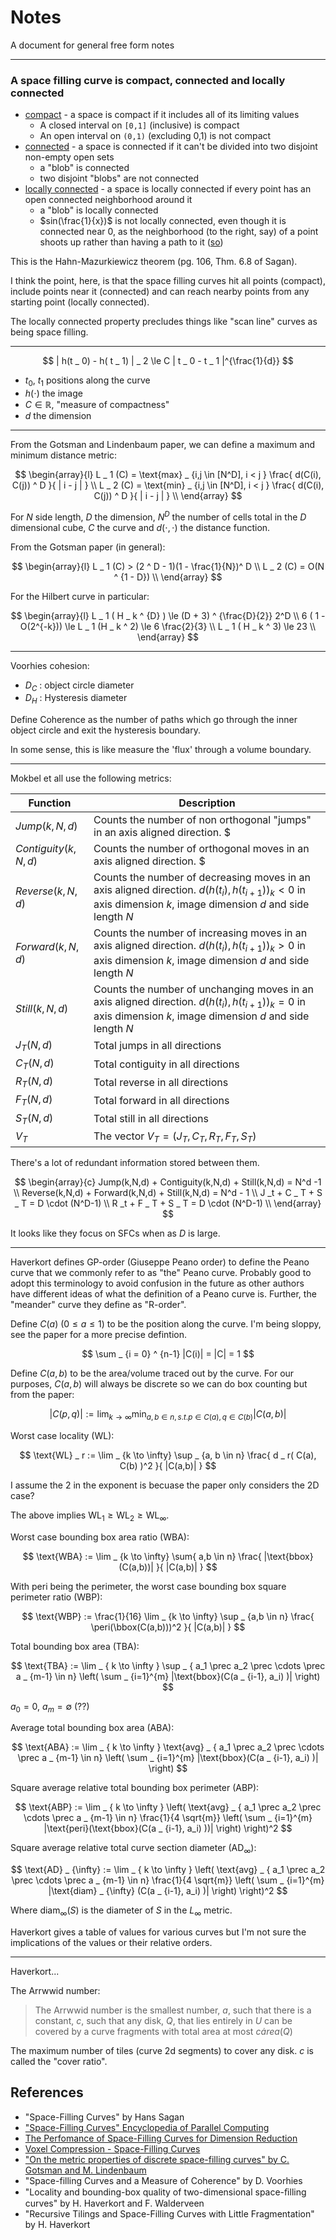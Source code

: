 Notes
===

A document for general free form notes

---

### A space filling curve is compact, connected and locally connected

* [compact](https://en.wikipedia.org/wiki/Compact_space) - a space is compact if it includes all of its limiting values
  - A closed interval on `[0,1]` (inclusive) is compact
  - An open interval on `(0,1)` (excluding 0,1) is not compact
* [connected](https://en.wikipedia.org/wiki/Connected_space) - a space is connected if it can't be divided into two disjoint non-empty open sets
  - a "blob" is connected
  - two disjoint "blobs" are not connected
* [locally connected](https://en.wikipedia.org/wiki/Locally_connected_space) - a space is locally connected if every point has an open connected neighborhood around it
  - a "blob" is locally connected
  - $sin(\frac{1}{x})$ is not locally connected, even though it is connected near $0$, as the neighborhood (to the right, say) of a point shoots up rather than having a path to it ([so](https://math.stackexchange.com/questions/2589358/any-example-of-a-connected-space-that-is-not-locally-connected))

This is the Hahn-Mazurkiewicz theorem (pg. 106, Thm. 6.8 of Sagan).

I think the point, here, is that the space filling curves hit all points (compact), include
points near it (connected) and can reach nearby points from any starting point (locally connected).

The locally connected property precludes things like "scan line" curves as being space filling.


---

$$
| h(t _ 0) - h( t _ 1) | _ 2 \le C | t _ 0 - t _ 1 |^{\frac{1}{d}}
$$

* $t _ 0$, $t _ 1$ positions along the curve
* $h(\cdot)$ the image
* $C \in \mathbb{R}$, "measure of compactness"
* $d$ the dimension


---

From the Gotsman and Lindenbaum paper, we can define a maximum and minimum distance metric:

$$
\begin{array}{l}
L _ 1 (C) = \text{max}  _ {i,j \in [N^D], i < j } \frac{ d(C(i), C(j)) ^ D }{ | i - j | } \\
L _ 2 (C) = \text{min}  _ {i,j \in [N^D], i < j } \frac{ d(C(i), C(j)) ^ D }{ | i - j | } \\
\end{array}
$$

For $N$ side length,
$D$ the dimension,
$N^D$ the number of cells total in the $D$ dimensional cube,
$C$ the curve and $d(\cdot, \cdot)$ the distance function.

From the Gotsman paper (in general):

$$
\begin{array}{l}
L _ 1 (C) > (2 ^ D - 1)(1 - \frac{1}{N})^ D \\
L _ 2 (C) = O(N ^ {1 - D}) \\
\end{array}
$$

For the Hilbert curve in particular:

$$
\begin{array}{l}
L _ 1 ( H _ k ^ {D} ) \le (D + 3) ^ {\frac{D}{2}} 2^D \\
6 ( 1 - O(2^{-k})) \le L _ 1 (H _ k ^ 2) \le 6 \frac{2}{3} \\
L _ 1 ( H _ k ^ 3) \le 23 \\
\end{array}
$$

---

Voorhies cohesion:

* $D _ C$ : object circle diameter
* $D _ H$ : Hysteresis diameter

Define $\text{Coherence}$ as the number of paths which go through the inner object circle and
exit the hysteresis boundary.

In some sense, this is like measure the 'flux' through a volume boundary.

---

Mokbel et all use the following metrics:


| Function | Description |
|---|---|
| $Jump(k, N, d)$ | Counts the number of non orthogonal "jumps" in an axis aligned direction. $| d( h(t _ i), h(t _ {i+1}) ) _ k | > 1$ in axis dimension $k$, image dimension $d$, with side length $N$ |
| $Contiguity(k, N, d)$ | Counts the number of orthogonal moves in an axis aligned direction. $| d( h(t _ i), h(t _ {i+1}) ) _ k | = 1$ in axis dimension $k$, image dimension $d$, with side length $N$ |
| $Reverse(k, N, d)$ | Counts the number of decreasing moves in an axis aligned direction. $d( h(t _ i), h(t _ {i+1}) ) _ k < 0$ in axis dimension $k$, image dimension $d$ and side length $N$ |
| $Forward(k, N, d)$ | Counts the number of increasing moves in an axis aligned direction. $d( h(t _ i), h(t _ {i+1}) ) _ k > 0$ in axis dimension $k$, image dimension $d$ and side length $N$ |
| $Still(k, N, d)$ | Counts the number of unchanging moves in an axis aligned direction. $d( h(t _ i), h(t _ {i+1}) ) _ k = 0$ in axis dimension $k$, image dimension $d$ and side length $N$ |
| $J _ T(N,d)$  | Total jumps in all directions |
| $C _ T(N,d)$  | Total contiguity in all directions |
| $R _ T(N,d)$  | Total reverse in all directions |
| $F _ T(N,d)$  | Total forward in all directions |
| $S _ T(N,d)$  | Total still in all directions |
| $V _ T$  |  The vector $V _ T = ( J _ T, C _ T, R _ T, F _ T, S _ T)$ |

There's a lot of redundant information stored between them.

$$
\begin{array}{c}
Jump(k,N,d) + Contiguity(k,N,d) + Still(k,N,d) = N^d -1 \\
Reverse(k,N,d) + Forward(k,N,d) + Still(k,N,d) = N^d - 1 \\
J _t + C _ T + S _ T = D \cdot (N^D-1) \\
R _t + F _ T + S _ T = D \cdot (N^D-1) \\
\end{array}
$$

It looks like they focus on SFCs when as $D$ is large.


---

Haverkort defines GP-order (Giuseppe Peano order) to define the Peano curve that we commonly refer to as "the" Peano curve.
Probably good to adopt this terminology to avoid confusion in the future as other authors have different ideas of what the definition of
a Peano curve is.
Further, the "meander" curve they define as "R-order".

Define $C(a)$ ($0 \le a \le 1$) to be the position along the curve. I'm being sloppy, see the paper for a more precise defintion.

$$
\sum _ {i = 0} ^ {n-1} |C(i)| = |C| = 1
$$

Define $C(a,b)$ to be the area/volume traced out by the curve. For our purposes, $C(a,b)$ will always be discrete so we can
do box counting but from the paper:

$$
|C(p,q)| := \lim _ {k \to \infty} \min _ {a,b \in n, s.t. p \in C(a), q \in C(b) } |C(a,b)|
$$

Worst case locality (WL):

$$
\text{WL} _ r := \lim _ {k \to \infty} \sup _ {a, b \in n} \frac{ d _ r( C(a), C(b) )^2 }{ |C(a,b)| }
$$

I assume the $2$ in the exponent is becuase the paper only considers the 2D case?

The above implies $\text{WL} _ 1 \ge \text{WL} _ 2 \ge \text{WL} _ {\infty}$.

Worst case bounding box area ratio (WBA):

$$
\text{WBA} := \lim _ {k \to \infty} \sum{ a,b \in n} \frac{ |\text{bbox}(C(a,b))| }{ |C(a,b)| }
$$

With $\text{peri}$ being the perimeter, the worst case bounding box square perimeter ratio (WBP):

$$
\text{WBP} := \frac{1}{16} \lim _ {k \to \infty} \sup _ {a,b \in n} \frac{ \peri(\bbox(C(a,b)))^2 }{ |C(a,b)| }
$$

Total bounding box area (TBA):

$$
\text{TBA} := \lim _ { k \to \infty } \sup _ { a_1 \prec a_2 \prec \cdots \prec a _ {m-1} \in n} \left( \sum _ {i=1}^{m} |\text{bbox}(C(a _ {i-1}, a_i) )|  \right)
$$

$a _ 0 = 0$, $a _ {m} = \emptyset$ (??)

Average total bounding box area (ABA):

$$
\text{ABA} := \lim _ { k \to \infty } \text{avg} _ { a_1 \prec a_2 \prec \cdots \prec a _ {m-1} \in n} \left( \sum _ {i=1}^{m} |\text{bbox}(C(a _ {i-1}, a_i) )|  \right)
$$

Square average relative total bounding box perimeter (ABP):

$$
\text{ABP} := \lim _ { k \to \infty } \left( \text{avg} _ { a_1 \prec a_2 \prec \cdots \prec a _ {m-1} \in n} \frac{1}{4 \sqrt{m}} \left( \sum _ {i=1}^{m} |\text{peri}(\text{bbox}(C(a _ {i-1}, a_i) ))| \right)  \right)^2
$$

Square average relative total curve section diameter ($\text{AD} _ {\infty}$):

$$
\text{AD} _ {\infty} := \lim _ { k \to \infty } \left( \text{avg} _ { a_1 \prec a_2 \prec \cdots \prec a _ {m-1} \in n} \frac{1}{4 \sqrt{m}} \left( \sum _ {i=1}^{m} |\text{diam} _ {\infty} (C(a _ {i-1}, a_i) )| \right)  \right)^2
$$

Where $\text{diam} _ {\infty} (S)$ is the diameter of $S$ in the $L _ {\infty}$ metric.

Haverkort gives a table of values for various curves but I'm not sure the implications of the values or their relative orders.

---

Haverkort...

The Arrwwid number:

> The Arrwwid number is the smallest number, $a$,
> such that there is a constant, $c$, such that any disk, $Q$,
> that lies entirely in $U$ can be covered by a
> curve fragments with total area at most $c \dot area(Q)$

The maximum number of tiles (curve 2d segments) to cover any disk.
$c$ is called the "cover ratio".




References
---

* "Space-Filling Curves" by Hans Sagan
* ["Space-Filling Curves" Encyclopedia of Parallel Computing ](https://link.springer.com/referenceworkentry/10.1007/978-0-387-09766-4_145)
* [The Perfomance of Space-Filling Curves for Dimension Reduction](https://people.csail.mit.edu/jaffer/CNS/PSFCDR)
* [Voxel Compression - Space-Filling Curves](https://eisenwave.github.io/voxel-compression-docs/rle/space_filling_curves.html)
* ["On the metric properties of discrete space-filling curves" by C. Gotsman  and M. Lindenbaum](https://www.researchgate.net/publication/5567343_On_the_metric_properties_of_discrete_space-filling_curves)
* "Space-filling Curves and a Measure of Coherence" by D. Voorhies
* "Locality and bounding-box quality of two-dimensional space-ﬁlling curves" by H. Haverkort and F. Walderveen
* "Recursive Tilings and Space-Filling Curves with Little Fragmentation" by H. Haverkort
